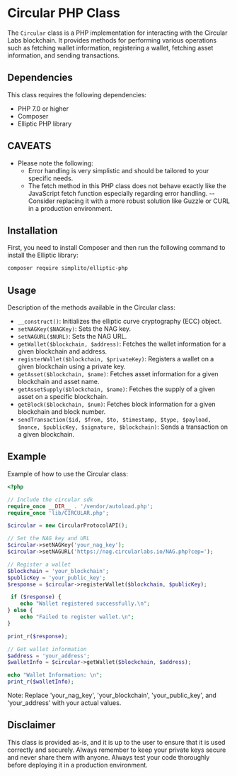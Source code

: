 # Circular PHP Class

The `Circular` class is a PHP implementation for interacting with the Circular Labs blockchain. It provides methods for performing various operations such as fetching wallet information, registering a wallet, fetching asset information, and sending transactions.

## Dependencies

This class requires the following dependencies:

- PHP 7.0 or higher
- Composer
- Elliptic PHP library

## CAVEATS

* Please note the following:
    * Error handling is very simplistic and should be tailored to your specific needs.
    * The fetch method in this PHP class does not behave exactly like the JavaScript fetch function especially regarding error handling.
      -- Consider replacing it with a more robust solution like Guzzle or CURL in a production environment.

## Installation

First, you need to install Composer and then run the following command to install the Elliptic library:

```bash
composer require simplito/elliptic-php
```

## Usage

Description of the methods available in the Circular class:

- `__construct()`: Initializes the elliptic curve cryptography (ECC) object.
- `setNAGKey($NAGKey)`: Sets the NAG key.
- `setNAGURL($NURL)`: Sets the NAG URL.
- `getWallet($blockchain, $address)`: Fetches the wallet information for a given blockchain and address.
- `registerWallet($blockchain, $privateKey)`: Registers a wallet on a given blockchain using a private key.
- `getAsset($blockchain, $name)`: Fetches asset information for a given blockchain and asset name.
- `getAssetSupply($blockchain, $name)`: Fetches the supply of a given asset on a specific blockchain.
- `getBlock($blockchain, $num)`: Fetches block information for a given blockchain and block number.
- `sendTransaction($id, $from, $to, $timestamp, $type, $payload, $nonce, $publicKey, $signature, $blockchain)`: Sends a transaction on a given blockchain.

## Example
Example of how to use the Circular class:

```php
<?php

// Include the circular sdk
require_once __DIR__ . '/vendor/autoload.php'; 
require_once 'lib/CIRCULAR.php';

$circular = new CircularProtocolAPI();

// Set the NAG key and URL
$circular->setNAGKey('your_nag_key');
$circular->setNAGURL('https://nag.circularlabs.io/NAG.php?cep=');

// Register a wallet
$blockchain = 'your_blockchain';
$publicKey = 'your_public_key';
$response = $circular->registerWallet($blockchain, $publicKey);

 if ($response) {
    echo "Wallet registered successfully.\n";
} else {
    echo "Failed to register wallet.\n";
}

print_r($response);

// Get wallet information
$address = 'your_address';
$walletInfo = $circular->getWallet($blockchain, $address);

echo "Wallet Information: \n";
print_r($walletInfo);
```
Note: Replace 'your_nag_key', 'your_blockchain', 'your_public_key', and 'your_address' with your actual values.


## Disclaimer

This class is provided as-is, and it is up to the user to ensure that it is used correctly and securely. Always remember to keep your private keys secure and never share them with anyone. Always test your code thoroughly before deploying it in a production environment.
